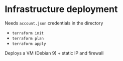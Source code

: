 # Infrastructure deployment

Needs `account.json` credentials in the directory

* `terraform init`
* `terraform plan`
* `terraform apply`

Deploys a VM (Debian 9) + static IP and firewall